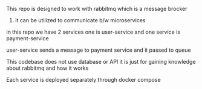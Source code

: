 This repo is designed to work with rabbitmq which is a message brocker
1. it can be utilized to communicate b/w microservices

in this repo we have 2 services one is user-service and one service is payment-service

user-service sends a message to payment service and it passed to queue

This codebase does not use database or API it is just for gaining knowledge about rabbitmq and how it works


Each service is deployed separately through docker compose 
